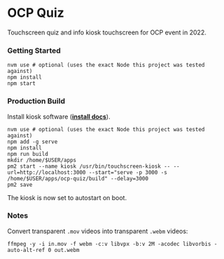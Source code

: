 # OCP Quiz

Touchscreen quiz and info kiosk touchscreen for OCP event in 2022.

### Getting Started

```shell
nvm use # optional (uses the exact Node this project was tested against)
npm install
npm start
```

### Production Build

Install kiosk software ([**install docs**](https://github.com/finer-vision/touchscreen-kiosk#kiosk-install)).

```shell
nvm use # optional (uses the exact Node this project was tested against)
npm add -g serve
npm install
npm run build
mkdir /home/$USER/apps
pm2 start --name kiosk /usr/bin/touchscreen-kiosk -- --url=http://localhost:3000 --start="serve -p 3000 -s /home/$USER/apps/ocp-quiz/build" --delay=3000
pm2 save
```

The kiosk is now set to autostart on boot.

### Notes

Convert transparent `.mov` videos into transparent `.webm` videos:

```shell
ffmpeg -y -i in.mov -f webm -c:v libvpx -b:v 2M -acodec libvorbis -auto-alt-ref 0 out.webm
```
